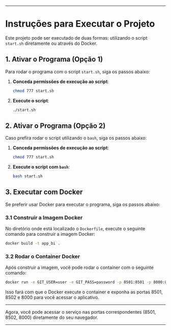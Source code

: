 
---

# Instruções para Executar o Projeto

Este projeto pode ser executado de duas formas: utilizando o script `start.sh` diretamente ou através do Docker.

## 1. **Ativar o Programa** (Opção 1)

Para rodar o programa com o script `start.sh`, siga os passos abaixo:

1. **Conceda permissões de execução ao script**:
    ```bash
    chmod 777 start.sh
    ```

2. **Execute o script**:
    ```bash
    ./start.sh
    ```

## 2. **Ativar o Programa** (Opção 2)

Caso prefira rodar o script utilizando o `bash`, siga os passos abaixo:

1. **Conceda permissões de execução ao script**:
    ```bash
    chmod 777 start.sh
    ```

2. **Execute o script com `bash`**:
    ```bash
    bash start.sh
    ```

## 3. **Executar com Docker**

Se preferir usar Docker para executar o programa, siga os passos abaixo:

### 3.1 **Construir a Imagem Docker**

No diretório onde está localizado o `Dockerfile`, execute o seguinte comando para construir a imagem Docker:

```bash
docker build -t app_bi .
```

### 3.2 **Rodar o Container Docker**

Após construir a imagem, você pode rodar o container com o seguinte comando:

```bash
docker run -e GIT_USER=user -e GIT_PASS=password -p 8501:8501 -p 8000:8000 app_bi
```

Isso fará com que o Docker execute o container e exponha as portas 8501, 8502 e 8000 para você acessar o aplicativo.

---

Agora, você pode acessar o serviço nas portas correspondentes (8501, 8502, 8000) diretamente do seu navegador.

---
